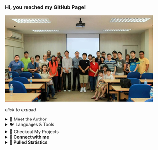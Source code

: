### Hi, you reached my GitHub Page!

![Groupie](https://github.com/joshjlgr/Joshjlgr/blob/main/gh_banner1.jpg)

<i>click to expand</i>

<details>
    <summary>🐻 Meet the Author</summary>
<br> “Hi, I’m Josh, it’s a pleasure to meet you! I’m passionate about leveraging technology to solve problems and drive innovation. I bring a blend of analytical thinking, programming skills, and a commitment to continuous learning.”  🚀
</details>



<details>
    <summary>🐦 Languages & Tools</b></summary><br>
    <p align="left">
    <a href="https://skillicons.dev">
    <img src="https://skillicons.dev/icons?i=git,c,react,anaconda,vim,atom,autocad,babel,bash,bootstrap,cloudflare,codepen,css,devto,discord,eclipse,figma,github,gmail,html,hibernate,idea,maven,java,js,mysql,nextjs,nodejs,npm,ps,postman,powershell,py,rust,sass,spring,stackoverflow,tailwind,htmx,notion,vscode,vue,webpack,wordpress,yarn" />
</a>
</p>
</details>



<details>
    <summary>🦄 Checkout My Projects</summary><br>
    &nbsp; - 🐍 UIUX Mobile Design - https://www.figma.com/design/Ligql2F5F0eRHYXW8XEWyT/Recipe-Sharing-Mobile-App-%7BWORK-IN-PROCESS%7D?node-id=0-1&t=LXriYnlP0Yt78g0N-1<br/>
    &nbsp; - 🦖 Web App - https://www.youtube.com/watch?v=-lNgu_Ecxq4<br/>
    &nbsp; - 🦎 Widget or Gadget - https://www.youtube.com/watch?v=xGcWM5eww2A<br/>
    &nbsp; - 🦗 eTicketing System - https://www.youtube.com/watch?v=fc_DurYdk-0<br/>
    &nbsp; - 🐊 Staff Management Solution - https://www.youtube.com/watch?v=Z9LFcEgjnCE<br/>
    &nbsp; - 🐊 Information Management System - https://youtu.be/_ftBPZ3W_oA<br/>
    &nbsp; - 🐛 Service Solution - https://youtu.be/-lNgu_Ecxq4<br/>
    &nbsp; - 🦚 Commercial Website - https://caek.store<br/>
    &nbsp; - 🐉 eCommerce CMS - https://intratrade.com.sg<br/>
</details>



<details>
    <summary><b>🦀 Connect with me</b></summary><br/>
<table>
    <tbody>
        <tr>
            <td><a href="https://www.youtube.com/channel/UCyjG_gMpx7dkcbxf4kNKa1Q">
            <img src="https://img.shields.io/badge/YouTube-FF0000?style=for-the-badge&logo=youtube&logoColor=white" />
            </a></td>
                     <td><a href="https://joshinbox.wixsite.com/jlgr">
            <img src="https://img.shields.io/badge/Messenger-00B2FF?style=for-the-badge&logo=messenger&logoColor=white" />
            </a></td>
                     <td><a href="https://github.com/joshjlgr/">
            <img src="https://img.shields.io/badge/GitHub-100000?style=for-the-badge&logo=github&logoColor=white" />
            </a></td>
                      <td><a href="https://www.thecn.com/JG282/">
            <img src="https://img.shields.io/badge/Stack_Overflow-FE7A16?style=for-the-badge&logo=stack-overflow&logoColor=white" />
            </a></td>
                      <td><a href="https://www.linkedin.com/in/jlgrcopyright/">
            <img src="https://img.shields.io/badge/LinkedIn-0077B5?style=for-the-badge&logo=linkedin&logoColor=white" />
            </a></td>
        </tr>
    </tbody>
</table>
</details>


<details>
    <summary><b>🐳 Pulled Statistics</b></summary><br/>

![GitHub streak stats](https://github-readme-streak-stats.herokuapp.com/?user=joshjlgr&theme=dark)

![Anurag's GitHub stats](https://github-readme-stats.vercel.app/api?username=joshjlgr&show_icons=true&theme=highcontrast)

[![Top Langs](https://github-readme-stats.vercel.app/api/top-langs/?username=joshjlgr&langs_count=10&theme=dark)](https://github.com/anuraghazra/github-readme-stats)

[![wakatime](https://wakatime.com/badge/user/018daa53-0fd1-4339-a5d4-8395d9c42b77.svg)](https://wakatime.com/@018daa53-0fd1-4339-a5d4-8395d9c42b77)  |  ![Site maintainance](https://img.shields.io/badge/Maintained%3F-yes-green.svg)   |   ![Build by whom](http://ForTheBadge.com/images/badges/built-by-developers.svg)

</details>
